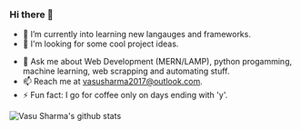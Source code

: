 ### Hi there 👋
- 🔭 I’m currently into learning new langauges and frameworks.
- 🌱 I'm looking for some cool project ideas.
<!-- - 🌱 I’m currently learning computer networks, DBMS. -->
- 💬 Ask me about Web Development (MERN/LAMP), python progamming, machine learning, web scrapping and automating stuff.
- 📫 Reach me at vasusharma2017@outlook.com.
- ⚡ Fun fact: I go for coffee only on days ending with 'y'.

![Vasu Sharma's github stats](https://github-readme-stats.vercel.app/api?username=vasusharma7&theme=dark&count_private=true&include_all_commits=true&hide=issues)
